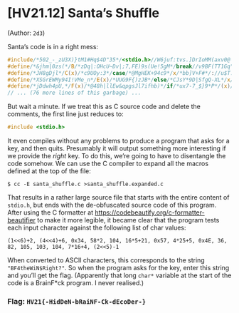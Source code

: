# [HV21.12] Santa’s Shuffle
(Author: `2d3`)

Santa’s code is in a right mess:

```c
#include/*502_-_zU3X)}tM1#Hq$4D"35*/<stdio.h>//W6juf:tvs.]DrIoMM(axv0@|k?+jkES5r
#define/*&jhm|0zs(*/B/*zDq|:OHcU~Dv|;7,FE)9s(Ue!5gM*/break//v9BF(TT1Gq"19#?kJ2*H
#define/*JH8gDjl*/C(x)/*c9UOy:3*/case/*@MgHEK+94c9*/x/*bb]V+F#*/://u$T._.$ms'cjF
#define/*XSGrEWMy94I!VMe_n*/E(x)/*UUG9F{)zJB*/else/*CJsY*9D|SfgQ-XL*/x//s{2GfRjU
#define/*jDdwh4pU,*/F(x)/*@48h|llEw&qpgsJl7ifhb)*/if/*ux7-7_$}9*P*/(x)//s0qQes26
// ... (76 more lines of this garbage) ...
```

But wait a minute. If we treat this as C source code and delete the comments, the first line just reduces to:

```c
#include <stdio.h>
```

It even compiles without any problems to produce a program that asks for a key, and then quits. Presumably it will output something more interesting if we provide the _right_ key. To do this, we’re going to have to disentangle the code somehow. We can use the C compiler to expand all the macros defined at the top of the file:

```plaintext
$ cc -E santa_shuffle.c >santa_shuffle.expanded.c
```

That results in a rather large source file that starts with the entire content of `stdio.h`, but ends with the de-obfuscated source code of this program. After using the C formatter at https://codebeautify.org/c-formatter-beautifier to make it more legible, it became clear that the program tests each input character against the following list of char values:

```plaintext
(1<<6)+2, (4<<4)+6, 0x34, 58*2, 104, 16*5+21, 0x57, 4*25+5, 0x4E, 36, 82, 105, 103, 104, 7*16+4, (2<<5)-1
```

When converted to ASCII characters, this corresponds to the string `"BF4theWiN$Right?"`. So when the program asks for the key, enter this string and you’ll get the flag. (Apparently that long `char*` variable at the start of the code is a BrainF*ck program. I never realised.)

### Flag: `HV21{-HidDeN-bRaiNF-Ck-dEcoDer-}`
